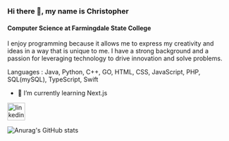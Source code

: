 ### Hi there 👋, my name is Christopher
#### Computer Science at Farmingdale State College
I enjoy programming because it allows me to express my creativity and ideas in a way that is unique to me. I have a strong background and a passion for leveraging technology to drive innovation and solve problems.

 Languages : Java, Python, C++, GO,  HTML, CSS,  JavaScript, PHP, SQL(mySQL), TypeScript, Swift 



- 🌱 I’m currently learning Next.js


[<img src='https://cdn.jsdelivr.net/npm/simple-icons@3.0.1/icons/linkedin.svg' alt='linkedin' height='40'>](https://www.linkedin.com/in/christopher-maradiaga-1100b9269/)  




![Anurag's GitHub stats](https://github-readme-stats.vercel.app/api?username=maradC&hide=contribs,prs)
